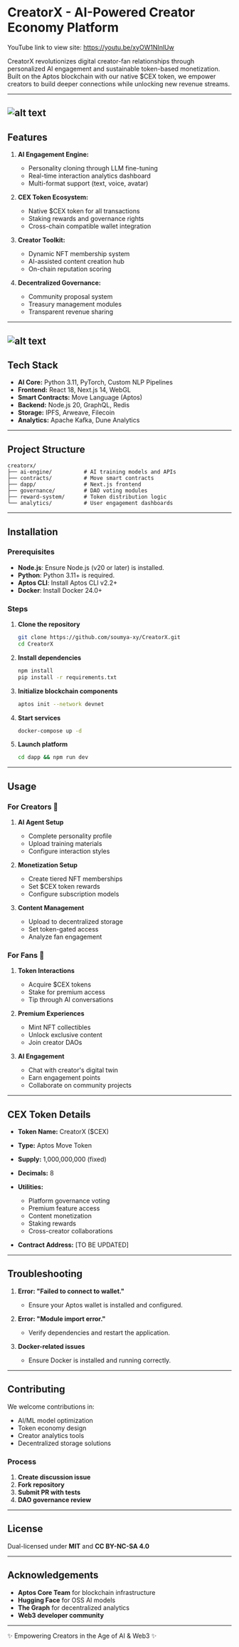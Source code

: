 # CreatorX - AI-Powered Creator Economy Platform

YouTube link to view site: https://youtu.be/xyOW1NInlUw

CreatorX revolutionizes digital creator-fan relationships through personalized AI engagement and sustainable token-based monetization. Built on the Aptos blockchain with our native $CEX token, we empower creators to build deeper connections while unlocking new revenue streams.

---
![alt text](https://github.com/soumya-xy/CreatorX/blob/38c48d9a4946ce761dd75667e4f3dc2b1cabab94/Vercel.png)
---
## Features

1. **AI Engagement Engine:**
   - Personality cloning through LLM fine-tuning
   - Real-time interaction analytics dashboard
   - Multi-format support (text, voice, avatar)

2. **CEX Token Ecosystem:**
   - Native $CEX token for all transactions
   - Staking rewards and governance rights
   - Cross-chain compatible wallet integration

3. **Creator Toolkit:**
   - Dynamic NFT membership system
   - AI-assisted content creation hub
   - On-chain reputation scoring

4. **Decentralized Governance:**
   - Community proposal system
   - Treasury management modules
   - Transparent revenue sharing

---
![alt text](https://github.com/soumya-xy/CreatorX/blob/38c48d9a4946ce761dd75667e4f3dc2b1cabab94/UML.png)
---
## Tech Stack

- **AI Core:** Python 3.11, PyTorch, Custom NLP Pipelines
- **Frontend:** React 18, Next.js 14, WebGL
- **Smart Contracts:** Move Language (Aptos)
- **Backend:** Node.js 20, GraphQL, Redis
- **Storage:** IPFS, Arweave, Filecoin
- **Analytics:** Apache Kafka, Dune Analytics

---
## Project Structure

```
creatorx/
├── ai-engine/          # AI training models and APIs
├── contracts/          # Move smart contracts
├── dapp/               # Next.js frontend
├── governance/         # DAO voting modules
├── reward-system/      # Token distribution logic
└── analytics/          # User engagement dashboards
```

---
## Installation

### Prerequisites

- **Node.js**: Ensure Node.js (v20 or later) is installed.
- **Python**: Python 3.11+ is required.
- **Aptos CLI**: Install Aptos CLI v2.2+
- **Docker**: Install Docker 24.0+

### Steps

1. **Clone the repository**
   ```bash
   git clone https://github.com/soumya-xy/CreatorX.git
   cd CreatorX
   ```
2. **Install dependencies**
   ```bash
   npm install
   pip install -r requirements.txt
   ```
3. **Initialize blockchain components**
   ```bash
   aptos init --network devnet
   ```
4. **Start services**
   ```bash
   docker-compose up -d
   ```
5. **Launch platform**
   ```bash
   cd dapp && npm run dev
   ```

---
## Usage

### For Creators 🎤

1. **AI Agent Setup**
   - Complete personality profile
   - Upload training materials
   - Configure interaction styles

2. **Monetization Setup**
   - Create tiered NFT memberships
   - Set $CEX token rewards
   - Configure subscription models

3. **Content Management**
   - Upload to decentralized storage
   - Set token-gated access
   - Analyze fan engagement

### For Fans 💖

1. **Token Interactions**
   - Acquire $CEX tokens
   - Stake for premium access
   - Tip through AI conversations

2. **Premium Experiences**
   - Mint NFT collectibles
   - Unlock exclusive content
   - Join creator DAOs

3. **AI Engagement**
   - Chat with creator's digital twin
   - Earn engagement points
   - Collaborate on community projects

---
## CEX Token Details

- **Token Name:** CreatorX ($CEX)
- **Type:** Aptos Move Token
- **Supply:** 1,000,000,000 (fixed)
- **Decimals:** 8
- **Utilities:**
  - Platform governance voting
  - Premium feature access
  - Content monetization
  - Staking rewards
  - Cross-creator collaborations

- **Contract Address:** [TO BE UPDATED]

---
## Troubleshooting

1. **Error: "Failed to connect to wallet."**
   - Ensure your Aptos wallet is installed and configured.

2. **Error: "Module import error."**
   - Verify dependencies and restart the application.

3. **Docker-related issues**
   - Ensure Docker is installed and running correctly.

---
## Contributing

We welcome contributions in:

- AI/ML model optimization
- Token economy design
- Creator analytics tools
- Decentralized storage solutions

### Process

1. **Create discussion issue**
2. **Fork repository**
3. **Submit PR with tests**
4. **DAO governance review**

---
## License

Dual-licensed under **MIT** and **CC BY-NC-SA 4.0**

---
## Acknowledgements

- **Aptos Core Team** for blockchain infrastructure
- **Hugging Face** for OSS AI models
- **The Graph** for decentralized analytics
- **Web3 developer community**

---
✨ Empowering Creators in the Age of AI & Web3 ✨

